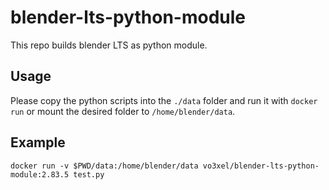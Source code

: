 # blender-lts-python-module
This repo builds blender LTS as python module.

## Usage
Please copy the python scripts into the `./data` folder and run it with `docker run` or mount the desired folder to `/home/blender/data`.

## Example
```
docker run -v $PWD/data:/home/blender/data vo3xel/blender-lts-python-module:2.83.5 test.py
```
